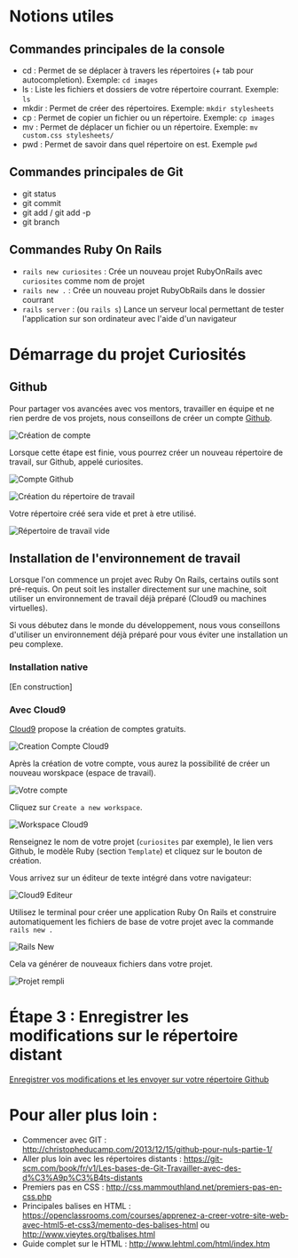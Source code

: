 # Notions utiles

## Commandes principales de la console

- cd : Permet de se déplacer à travers les répertoires (+ tab pour autocompletion). Exemple: ``` cd images ```
- ls : Liste les fichiers et dossiers de votre répertoire courrant. Exemple: ``` ls ```
- mkdir : Permet de créer des répertoires. Exemple: ``` mkdir stylesheets ```
- cp : Permet de copier un fichier ou un répertoire. Exemple: ``` cp images ```
- mv : Permet de déplacer un fichier ou un répertoire. Exemple: ``` mv custom.css stylesheets/ ```
- pwd : Permet de savoir dans quel répertoire on est. Exemple ``` pwd ```

## Commandes principales de Git

- git status
- git commit
- git add / git add -p
- git branch

## Commandes Ruby On Rails

- ```rails new curiosites``` : Crée un nouveau projet RubyOnRails avec ```curiosites``` comme nom de projet
- ```rails new .``` : Crée un nouveau projet RubyObRails dans le dossier courrant
- ```rails server``` : (ou ```rails s```) Lance un serveur local permettant de tester l'application sur son ordinateur avec l'aide d'un navigateur

# Démarrage du projet Curiosités

## Github

Pour partager vos avancées avec vos mentors, travailler en équipe et ne rien perdre de vos projets, nous conseillons de créer un compte [Github](https://github.com/join?source=header-home).

![Création de compte](/images/readme/github_creation.png)

Lorsque cette étape est finie, vous pourrez créer un nouveau répertoire de travail, sur Github, appelé curiosites.

![Compte Github](/images/readme/github_creation_repertoire.png)

![Création du répertoire de travail](/images/readme/nommage_repertoire.png)

Votre répertoire créé sera vide et pret à etre utilisé.

![Répertoire de travail vide](/images/readme/repertoire_cree.png)

## Installation de l'environnement de travail

Lorsque l'on commence un projet avec Ruby On Rails, certains outils sont pré-requis. On peut soit les installer directement sur une machine, soit utiliser un environnement de travail déjà préparé (Cloud9 ou machines virtuelles).

Si vous débutez dans le monde du développement, nous vous conseillons d'utiliser un environnement déjà préparé pour vous éviter une installation un peu complexe.

### Installation native

[En construction]

### Avec Cloud9

[Cloud9](https://c9.io/signup) propose la création de comptes gratuits.

![Creation Compte Cloud9](/images/readme/cloud9_creation_compte.png)

Après la création de votre compte, vous aurez la possibilité de créer un nouveau worskpace (espace de travail).

![Votre compte](/images/readme/cloud9_creation_workspace.png)

Cliquez sur ``` Create a new workspace ```.

![Workspace Cloud9](/images/readme/lien_cloud9_github.png)

Renseignez le nom de votre projet (``` curiosites ``` par exemple), le lien vers Github, le modèle Ruby (section ```Template```) et cliquez sur le bouton de création.

Vous arrivez sur un éditeur de texte intégré dans votre navigateur:

![Cloud9 Editeur](/images/readme/workspace_vide.png)

Utilisez le terminal pour créer une application Ruby On Rails et construire automatiquement les fichiers de base de votre projet avec la commande ``` rails new . ```

![Rails New](/images/readme/rails_new.png)

Cela va générer de nouveaux fichiers dans votre projet.

![Projet rempli](/images/readme/projet_rempli.png)

# Étape 3 : Enregistrer les modifications sur le répertoire distant

[Enregistrer vos modifications et les envoyer sur votre répertoire Github](https://women-on-rails.github.io/guide/push_project)


# Pour aller plus loin :
- Commencer avec GIT : http://christopheducamp.com/2013/12/15/github-pour-nuls-partie-1/
- Aller plus loin avec les répertoires distants : https://git-scm.com/book/fr/v1/Les-bases-de-Git-Travailler-avec-des-d%C3%A9p%C3%B4ts-distants
- Premiers pas en CSS : http://css.mammouthland.net/premiers-pas-en-css.php
- Principales balises en HTML : https://openclassrooms.com/courses/apprenez-a-creer-votre-site-web-avec-html5-et-css3/memento-des-balises-html ou http://www.vieytes.org/tbalises.html
- Guide complet sur le HTML : http://www.lehtml.com/html/index.htm